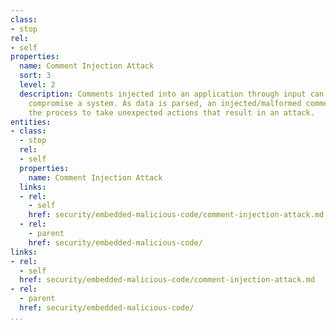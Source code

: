 ```yaml
---
class:
- stop
rel:
- self
properties:
  name: Comment Injection Attack
  sort: 3
  level: 2
  description: Comments injected into an application through input can be used to
    compromise a system. As data is parsed, an injected/malformed comment may cause
    the process to take unexpected actions that result in an attack.
entities:
- class:
  - stop
  rel:
  - self
  properties:
    name: Comment Injection Attack
  links:
  - rel:
    - self
    href: security/embedded-malicious-code/comment-injection-attack.md
  - rel:
    - parent
    href: security/embedded-malicious-code/
links:
- rel:
  - self
  href: security/embedded-malicious-code/comment-injection-attack.md
- rel:
  - parent
  href: security/embedded-malicious-code/
...
```

